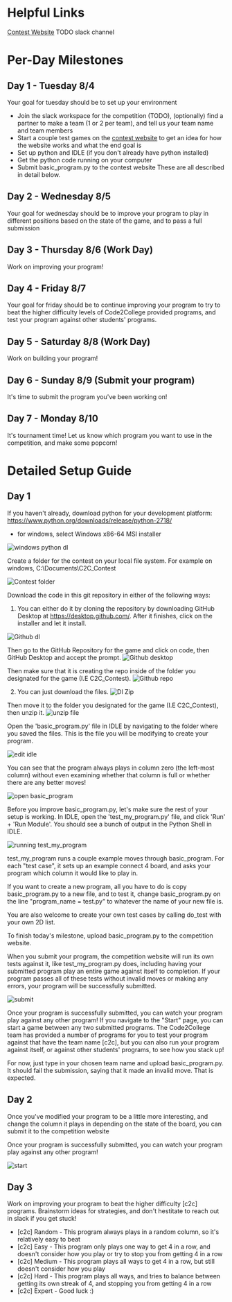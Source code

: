 # Helpful Links
[Contest Website](http://18.222.83.251:5000/submit)
TODO slack channel

# Per-Day Milestones

## Day 1 - Tuesday 8/4
Your goal for tuesday should be to set up your environment
 - Join the slack workspace for the competition (TODO), (optionally) find a partner to make a team (1 or 2 per team), and tell us your team name and team members
 - Start a couple test games on the [contest website](http://18.222.83.251:5000/start) to get an idea for how the website works and what the end goal is
 - Set up python and IDLE (if you don't already have python installed)
 - Get the python code running on your computer
 - Submit basic_program.py to the contest website
These are all described in detail below.

## Day 2 - Wednesday 8/5
Your goal for wednesday should be to improve your program to play in different positions based on the state of the game, and to pass a full submission 

## Day 3 - Thursday 8/6 (Work Day)
Work on improving your program!

## Day 4 - Friday 8/7
Your goal for friday should be to continue improving your program to try to beat the higher difficulty levels of Code2College provided programs, and test your program against other students' programs. 

## Day 5 - Saturday 8/8 (Work Day)
Work on building your program!

## Day 6 - Sunday 8/9 (Submit your program)
It's time to submit the program you've been working on!

## Day 7 - Monday 8/10
It's tournament time! Let us know which program you want to use in the competition, and make some popcorn!

# Detailed Setup Guide

## Day 1
If you haven't already, download python for your development platform:
https://www.python.org/downloads/release/python-2718/
 - for windows, select Windows x86-64 MSI installer
 
 ![windows python dl](https://user-images.githubusercontent.com/43589228/89078466-17e2c680-d34a-11ea-8527-f4669fcfa896.png)

Create a folder for the contest on your local file system.
For example on windows, C:\Documents\C2C_Contest

![Contest folder](https://user-images.githubusercontent.com/43589228/89078467-17e2c680-d34a-11ea-81ff-8760b70588cc.PNG)

Download the code in this git repository in either of the following ways: 
 1. You can either do it by cloning the repository by downloading GitHub Desktop at https://desktop.github.com/. After it finishes, click on the installer and let it install.
 
 ![Github dl](https://user-images.githubusercontent.com/43589228/89078456-16b19980-d34a-11ea-8e8c-712200e0ea09.PNG)
 
 Then go to the GitHub Repository for the game and click on code, then GitHub Desktop and accept the prompt.
 ![Github desktop](https://user-images.githubusercontent.com/43589228/89078455-16190300-d34a-11ea-84e6-812f8b47a889.png)

 Then make sure that it is creating the repo inside of the folder you designated for the game (I.E C2C_Contest).
 ![Github repo](https://user-images.githubusercontent.com/43589228/89078457-16b19980-d34a-11ea-8a77-1760fc72e458.PNG)

 2. You can just download the files.
 ![Dl Zip](https://user-images.githubusercontent.com/43589228/89078469-17e2c680-d34a-11ea-83a9-8f40917e1803.png)
 
 Then move it to the folder you designated for the game (I.E C2C_Contest), then unzip it.
 ![unzip file](https://user-images.githubusercontent.com/43589228/89078464-17e2c680-d34a-11ea-873f-ec15c0e08ac7.PNG)

Open the 'basic_program.py' file in IDLE by navigating to the folder where you saved the files. This is the file you will be modifying to create your program.

![edit idle](https://user-images.githubusercontent.com/43589228/89078470-187b5d00-d34a-11ea-8a3b-88adf3ef589d.png)

You can see that the program always plays in column zero (the left-most column) without even examining whether that column is full or whether there are any better moves!

![open basic_program](https://user-images.githubusercontent.com/43589228/89078459-174a3000-d34a-11ea-89ca-d1c5a7ad4021.PNG)

Before you improve basic_program.py, let's make sure the rest of your setup is working.
In IDLE, open the 'test_my_program.py' file, and click 'Run' + 'Run Module'.
You should see a bunch of output in the Python Shell in IDLE.

![running test_my_program](https://user-images.githubusercontent.com/43589228/89078460-174a3000-d34a-11ea-87c9-7178d2926b32.PNG)

test_my_program runs a couple example moves through basic_program.
For each "test case", it sets up an example connect 4 board, and asks your program which column it would like to play in.

If you want to create a new program, all you have to do is copy basic_program.py to a new file, and to test it, change basic_program.py on the line "program_name = test.py" to  whatever the name of your new file is.

You are also welcome to create your own test cases by calling do_test with your own 2D list.

To finish today's milestone, upload basic_program.py to the competition website.

When you submit your program, the competition website will run its own tests against it, like test_my_program.py does, including having your submitted program play an entire game against itself to completion. If your program passes all of these tests without invalid moves or making any errors, your program will be successfully submitted.

![submit](https://user-images.githubusercontent.com/43589228/89078463-174a3000-d34a-11ea-9e94-deec7e1e8cc4.png)

Once your program is successfully submitted, you can watch your program play against any other program!
If you navigate to the "Start" page, you can start a game between any two submitted programs. The Code2College team has provided a number of programs for you to test your program against that have the team name [c2c], but you can also run your program against itself, or against other students' programs, to see how you stack up!

For now, just type in your chosen team name and upload basic_program.py. It should fail the submission, saying that it made an invalid move. That is expected.

## Day 2
Once you've modified your program to be a little more interesting, and change the column it plays in depending on the state of the board, you can submit it to the competition website

Once your program is successfully submitted, you can watch your program play against any other program!

![start](https://user-images.githubusercontent.com/43589228/89078462-174a3000-d34a-11ea-8945-922afb700397.png)

## Day 3
Work on improving your program to beat the higher difficulty [c2c] programs.
Brainstorm ideas for strategies, and don't hestitate to reach out in slack if you get stuck!
 - [c2c] Random - This program always plays in a random column, so it's relatively easy to beat
 - [c2c] Easy - This program only plays one way to get 4 in a row, and doesn't consider how you play or try to stop you from getting 4 in a row
 - [c2c] Medium - This program plays all ways to get 4 in a row, but still doesn't consider how you play
 - [c2c] Hard - This program plays all ways, and tries to balance between getting its own streak of 4, and stopping you from getting 4 in a row
 - [c2c] Expert - Good luck :)
